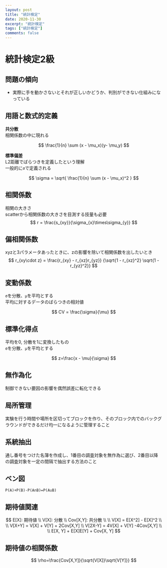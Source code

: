 ```yaml
---
layout: post
title: "統計検定"
date: 2020-11-30
excerpt: "統計検定"
tags: ["統計検定"]
comments: false
---
```



# 統計検定2級

## 問題の傾向
 - 実際に手を動かさないとそれが正しいかどうか、判別ができない仕組みになっている

## 用語と数式的定義

**共分散**  
相関係数の中に現れる  

$$
\frac{1}{n} \sum (x - \mu_x)(y- \mu_y)
$$

**標準偏差**  
L2距離でばらつきを定義したという理解  
一般的に`σ`で定義される  

$$
\sigma = \sqrt{ \frac{1}{n} \sum (x - \mu_x)^2 }
$$

## 相関係数
相関の大きさ  
scatterから相関係数の大きさを目測する技量も必要  
$$
r = \frac{s_{xy}}{\sigma_{x}\times\sigma_{y}}
$$

## 偏相関係数
xyzと3パラメータあったときに、zの影響を除いて相関係数を出したいとき
$$
r_{xy\cdot z} = \frac{r_{xy} - r_{xz}r_{yz}}
{\sqrt{1 - r_{xz}^2} \sqrt{1 - r_{yz}^2}}
$$

## 変動係数
`σ`を分散、`μ`を平均とする  
平均に対するデータのばらつきの相対値  

$$
CV = \frac{\sigma}{\mu}
$$

## 標準化得点
平均を0, 分散を1に変換したもの  
`σ`を分散、`μ`を平均とする  

$$
z=\frac{x - \mu}{\sigma}
$$

## 無作為化
制御できない要因の影響を偶然誤差に転化できる

## 局所管理
実験を行う時間や場所を区切ってブロックを作り、そのブロック内でのバックグラウンドができるだけ均一になるように管理すること

## 系統抽出
通し番号をつけた名簿を作成し、1番目の調査対象を無作為に選び、2番目以降の調査対象を一定の間隔で抽出する方法のこと

## ベン図
`P(A)+P(B)-P(A∩B)=P(A∪B)`

## 期待値関連
$$
E[X]: 期待値 \\
V[X]: 分散 \\
Cov[X,Y]: 共分散 \\
\\
V[X] = E[X^2] - E[X]^2 \\
\\
V[X+Y] = V[X] + V[Y] + 2Cov[X,Y] \\
V[2X-Y] = 4V[X] + V[Y] -4Cov[X,Y] \\
\\
E[X, Y] + E[X]E[Y] + Cov[X, Y] 
$$

## 期待値の相関係数
$$
\rho=\frac{Cov[X,Y]}{\sqrt{V[X]}\sqrt{V[Y]}}
$$
